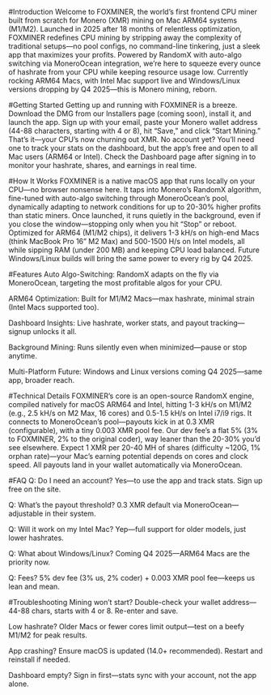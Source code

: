 #Introduction
Welcome to FOXMINER, the world’s first frontend CPU miner built from scratch for Monero (XMR) mining on Mac ARM64 systems (M1/M2). Launched in 2025 after 18 months of relentless optimization, FOXMINER redefines CPU mining by stripping away the complexity of traditional setups—no pool configs, no command-line tinkering, just a sleek app that maximizes your profits. Powered by RandomX with auto-algo switching via MoneroOcean integration, we’re here to squeeze every ounce of hashrate from your CPU while keeping resource usage low. Currently rocking ARM64 Macs, with Intel Mac support live and Windows/Linux versions dropping by Q4 2025—this is Monero mining, reborn.

#Getting Started
Getting up and running with FOXMINER is a breeze. Download the DMG from our Installers page (coming soon), install it, and launch the app. Sign up with your email, paste your Monero wallet address (44-88 characters, starting with 4 or 8), hit “Save,” and click “Start Mining.” That’s it—your CPU’s now churning out XMR. No account yet? You’ll need one to track your stats on the dashboard, but the app’s free and open to all Mac users (ARM64 or Intel). Check the Dashboard page after signing in to monitor your hashrate, shares, and earnings in real time.

#How It Works
FOXMINER is a native macOS app that runs locally on your CPU—no browser nonsense here. It taps into Monero’s RandomX algorithm, fine-tuned with auto-algo switching through MoneroOcean’s pool, dynamically adapting to network conditions for up to 20-30% higher profits than static miners. Once launched, it runs quietly in the background, even if you close the window—stopping only when you hit “Stop” or reboot. Optimized for ARM64 (M1/M2 chips), it delivers 1-3 kH/s on high-end Macs (think MacBook Pro 16” M2 Max) and 500-1500 H/s on Intel models, all while sipping RAM (under 200 MB) and keeping CPU load balanced. Future Windows/Linux builds will bring the same power to every rig by Q4 2025.

#Features
Auto Algo-Switching: RandomX adapts on the fly via MoneroOcean, targeting the most profitable algos for your CPU.

ARM64 Optimization: Built for M1/M2 Macs—max hashrate, minimal strain (Intel Macs supported too).

Dashboard Insights: Live hashrate, worker stats, and payout tracking—signup unlocks it all.

Background Mining: Runs silently even when minimized—pause or stop anytime.

Multi-Platform Future: Windows and Linux versions coming Q4 2025—same app, broader reach.

#Technical Details
FOXMINER’s core is an open-source RandomX engine, compiled natively for macOS ARM64 and Intel, hitting 1-3 kH/s on M1/M2 (e.g., 2.5 kH/s on M2 Max, 16 cores) and 0.5-1.5 kH/s on Intel i7/i9 rigs. It connects to MoneroOcean’s pool—payouts kick in at 0.3 XMR (configurable), with a tiny 0.003 XMR pool fee. Our dev fee’s a flat 5% (3% to FOXMINER, 2% to the original coder), way leaner than the 20-30% you’d see elsewhere. Expect 1 XMR per 20-40 MH of shares (difficulty ~120G, 1% orphan rate)—your Mac’s earning potential depends on cores and clock speed. All payouts land in your wallet automatically via MoneroOcean.

#FAQ
Q: Do I need an account? Yes—to use the app and track stats. Sign up free on the site.

Q: What’s the payout threshold? 0.3 XMR default via MoneroOcean—adjustable in their system.

Q: Will it work on my Intel Mac? Yep—full support for older models, just lower hashrates.

Q: What about Windows/Linux? Coming Q4 2025—ARM64 Macs are the priority now.

Q: Fees? 5% dev fee (3% us, 2% coder) + 0.003 XMR pool fee—keeps us lean and mean.

#Troubleshooting
Mining won’t start? Double-check your wallet address—44-88 chars, starts with 4 or 8. Re-enter and save.

Low hashrate? Older Macs or fewer cores limit output—test on a beefy M1/M2 for peak results.

App crashing? Ensure macOS is updated (14.0+ recommended). Restart and reinstall if needed.

Dashboard empty? Sign in first—stats sync with your account, not the app alone.
